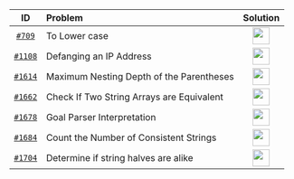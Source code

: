 <!--
Icon link tamplate for the diff lang

[<img src="https://img.icons8.com/color/c-plus-plus-logo.png" width="30px" height="30px">](your_file_link)

[<img src="https://img.icons8.com/color/java.png" width="30px" height="30px">](your_file_link)

[<img src="https://img.icons8.com/color/javascript.png" width="30px" height="30px">](your_file_link)

[<img src="https://img.icons8.com/color/python.png" width="30px" height="30px">](your_file_link)

 -->

|                                         ID                                          | Problem                                   |                                                                                                                Solution                                                                                                                 |
| :---------------------------------------------------------------------------------: | :---------------------------------------- | :-------------------------------------------------------------------------------------------------------------------------------------------------------------------------------------------------------------------------------------: |
|               [`#709`](https://leetcode.com/problems/to-lower-case/)                | To Lower case                             |             [<img src="https://img.icons8.com/color/c-plus-plus-logo.png" width="30px" height="30px">](https://github.com/pol-alok/competitive-programming/blob/master/leetcode/2021/January/Practice/709-ToLowerCase.cpp)              |
|          [`#1108`](https://leetcode.com/problems/defanging-an-ip-address/)          | Defanging an IP Address                   |        [<img src="https://img.icons8.com/color/c-plus-plus-logo.png" width="30px" height="30px">](https://github.com/pol-alok/competitive-programming/blob/master/leetcode/2021/January/Practice/1108-DefangingAnIPAddress.cpp)         |
| [`#1614`](https://leetcode.com/problems/maximum-nesting-depth-of-the-parentheses/)  | Maximum Nesting Depth of the Parentheses  | [<img src="https://img.icons8.com/color/c-plus-plus-logo.png" width="30px" height="30px">](https://github.com/pol-alok/competitive-programming/blob/master/leetcode/2021/January/Practice/1614-MaximumNestingDepthOfTheParentheses.cpp) |
| [`#1662`](https://leetcode.com/problems/check-if-two-string-arrays-are-equivalent/) | Check If Two String Arrays are Equivalent | [<img src="https://img.icons8.com/color/c-plus-plus-logo.png" width="30px" height="30px">](https://github.com/pol-alok/competitive-programming/blob/master/leetcode/2021/January/Practice/1662-CheckIfTwoStringArraysAreEquivalent.cpp) |
|        [`#1678`](https://leetcode.com/problems/goal-parser-interpretation/)         | Goal Parser Interpretation                |      [<img src="https://img.icons8.com/color/c-plus-plus-logo.png" width="30px" height="30px">](https://github.com/pol-alok/competitive-programming/blob/master/leetcode/2021/January/Practice/1678-GoalParserInterpretation.cpp)       |
|  [`#1684`](https://leetcode.com/problems/count-the-number-of-consistent-strings/)   | Count the Number of Consistent Strings    |  [<img src="https://img.icons8.com/color/c-plus-plus-logo.png" width="30px" height="30px">](https://github.com/pol-alok/competitive-programming/blob/master/leetcode/2021/January/Practice/1684-CountTheNumberOfConsistentStrings.cpp)  |
|   [`#1704`](https://leetcode.com/problems/determine-if-string-halves-are-alike/)    | Determine if string halves are alike      |   [<img src="https://img.icons8.com/color/c-plus-plus-logo.png" width="30px" height="30px">](https://github.com/pol-alok/competitive-programming/blob/master/leetcode/2021/January/Practice/1704-DetermineIfStringHalvesAreAlike.cpp)   |
